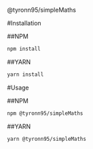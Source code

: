 @tyronn95/simpleMaths

#Installation

##NPM
```bash
npm install
```

##YARN
```bash
yarn install
```

#Usage

##NPM
```bash
npm @tyronn95/simpleMaths
```

##YARN
```bash
yarn @tyronn95/simpleMaths
```